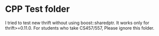 # CPP Test folder

I tried to test new thrift without using boost::sharedptr. It works only for thrift>=0.11.0.
For students who take CS457/557, Please ignore this folder.
